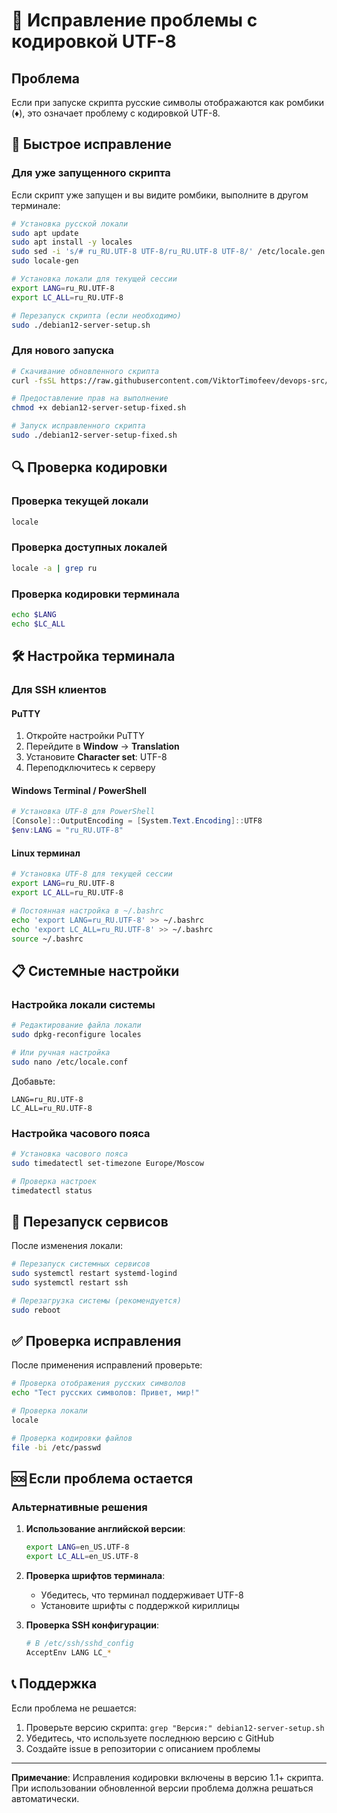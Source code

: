 # 🔧 Исправление проблемы с кодировкой UTF-8

## Проблема

Если при запуске скрипта русские символы отображаются как ромбики (♦), это означает проблему с кодировкой UTF-8.

## 🚀 Быстрое исправление

### Для уже запущенного скрипта

Если скрипт уже запущен и вы видите ромбики, выполните в другом терминале:

```bash
# Установка русской локали
sudo apt update
sudo apt install -y locales
sudo sed -i 's/# ru_RU.UTF-8 UTF-8/ru_RU.UTF-8 UTF-8/' /etc/locale.gen
sudo locale-gen

# Установка локали для текущей сессии
export LANG=ru_RU.UTF-8
export LC_ALL=ru_RU.UTF-8

# Перезапуск скрипта (если необходимо)
sudo ./debian12-server-setup.sh
```

### Для нового запуска

```bash
# Скачивание обновленного скрипта
curl -fsSL https://raw.githubusercontent.com/ViktorTimofeev/devops-src/main/debian12/debian12-server-setup.sh -o debian12-server-setup-fixed.sh

# Предоставление прав на выполнение
chmod +x debian12-server-setup-fixed.sh

# Запуск исправленного скрипта
sudo ./debian12-server-setup-fixed.sh
```

## 🔍 Проверка кодировки

### Проверка текущей локали
```bash
locale
```

### Проверка доступных локалей
```bash
locale -a | grep ru
```

### Проверка кодировки терминала
```bash
echo $LANG
echo $LC_ALL
```

## 🛠️ Настройка терминала

### Для SSH клиентов

#### PuTTY
1. Откройте настройки PuTTY
2. Перейдите в **Window** → **Translation**
3. Установите **Character set**: UTF-8
4. Переподключитесь к серверу

#### Windows Terminal / PowerShell
```powershell
# Установка UTF-8 для PowerShell
[Console]::OutputEncoding = [System.Text.Encoding]::UTF8
$env:LANG = "ru_RU.UTF-8"
```

#### Linux терминал
```bash
# Установка UTF-8 для текущей сессии
export LANG=ru_RU.UTF-8
export LC_ALL=ru_RU.UTF-8

# Постоянная настройка в ~/.bashrc
echo 'export LANG=ru_RU.UTF-8' >> ~/.bashrc
echo 'export LC_ALL=ru_RU.UTF-8' >> ~/.bashrc
source ~/.bashrc
```

## 📋 Системные настройки

### Настройка локали системы

```bash
# Редактирование файла локали
sudo dpkg-reconfigure locales

# Или ручная настройка
sudo nano /etc/locale.conf
```

Добавьте:
```
LANG=ru_RU.UTF-8
LC_ALL=ru_RU.UTF-8
```

### Настройка часового пояса

```bash
# Установка часового пояса
sudo timedatectl set-timezone Europe/Moscow

# Проверка настроек
timedatectl status
```

## 🔄 Перезапуск сервисов

После изменения локали:

```bash
# Перезапуск системных сервисов
sudo systemctl restart systemd-logind
sudo systemctl restart ssh

# Перезагрузка системы (рекомендуется)
sudo reboot
```

## ✅ Проверка исправления

После применения исправлений проверьте:

```bash
# Проверка отображения русских символов
echo "Тест русских символов: Привет, мир!"

# Проверка локали
locale

# Проверка кодировки файлов
file -bi /etc/passwd
```

## 🆘 Если проблема остается

### Альтернативные решения

1. **Использование английской версии**:
   ```bash
   export LANG=en_US.UTF-8
   export LC_ALL=en_US.UTF-8
   ```

2. **Проверка шрифтов терминала**:
   - Убедитесь, что терминал поддерживает UTF-8
   - Установите шрифты с поддержкой кириллицы

3. **Проверка SSH конфигурации**:
   ```bash
   # В /etc/ssh/sshd_config
   AcceptEnv LANG LC_*
   ```

## 📞 Поддержка

Если проблема не решается:

1. Проверьте версию скрипта: `grep "Версия:" debian12-server-setup.sh`
2. Убедитесь, что используете последнюю версию с GitHub
3. Создайте issue в репозитории с описанием проблемы

---

**Примечание**: Исправления кодировки включены в версию 1.1+ скрипта. При использовании обновленной версии проблема должна решаться автоматически.
